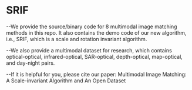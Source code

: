 # SRIF

--We provide the source/binary code for 8 multimodal image matching methods in this repo. It also contains the demo code of our new algorithm, i.e., SRIF, which is a scale and rotation invariant algorithm.

--We also provide a multimodal dataset for research, which contains optical-optical, infrared-optical, SAR-optical, depth-optical, map-optical, and day-night pairs.

--If it is helpful for you, please cite our paper:
Multimodal Image Matching: A Scale-invariant Algorithm and An Open Dataset


